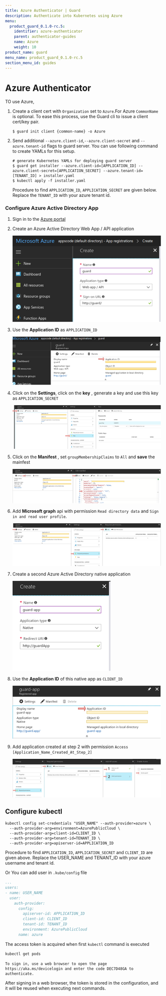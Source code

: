 ```yaml
---
title: Azure Authenticator | Guard
description: Authenticate into Kubernetes using Azure
menu:
  product_guard_0.1.0-rc.5:
    identifier: azure-authenticator
    parent: authenticator-guides
    name: Azure
    weight: 10
product_name: guard
menu_name: product_guard_0.1.0-rc.5
section_menu_id: guides
---
```


# Azure Authenticator

TO use Azure,

1.  Create a client cert with `Organization` set to `Azure`.For Azure `CommonName` is optional. To ease this process, use the Guard cli to issue a client cert/key pair.
    
    ```console
    $ guard init client {common-name} -o Azure
    ```

2.  Send additional `--azure.client-id`,`--azure.client-secret` and `--azure.tenant-id` flags to guard server. You can use following command to create YAMLs for this setup.
     ```console
     # generate Kubernetes YAMLs for deploying guard server
     $ guard get installer --azure.client-id=[APPLICATION_ID] --azure.client-secret=[APPLICATION_SECRET] --azure.tenant-id=[TENANT_ID] > installer.yaml
     $ kubectl apply -f installer.yaml

     ```
     Procedure to find `APPLICATION_ID`, `APPLICATION_SECRET` are given below. Replace the `TENANT_ID` with your azure tenant id.

### Configure Azure Active Directory App

1.  Sign in to the [Azure portal](https://portal.azure.com/)

2.  Create an Azure Active Directory Web App / API application

    ![create-app-registration](/docs/images/azure/create-app-registration.png)
    
3.  Use the **Application ID** as `APPLICATION_ID`

    ![application-id](/docs/images/azure/application-id.png)

4.  Click on the **Settings**, click on the **key** , generate a key and use this key as `APPLICATION_SECRET`

    ![secret-key](/docs/images/azure/secret-key.png)
    
5.  Click on the **Manifest** , set `groupMembershipClaims` to `All` and **save** the mainfest

    ![update-manifest](/docs/images/azure/update-manifest.png)
    
6.  Add **Microsoft graph** api with permission `Read directory data` and `Sign in and read user profile`.
    
    ![add-api](/docs/images/azure/add-api.png)
    
7.  Create a second Azure Active Directory native application

    ![create-native-app](/docs/images/azure/create-native-app.png)
    
8.  Use the **Application ID** of this native app as `CLIENT_ID`

    ![client-id](/docs/images/azure/client-id.png)

9.  Add application created at step 2 with permission `Access [Application_Name_Created_At_Step_2]`
    
    ![add-guard-app](/docs/images/azure/add-guard-api.png)

## Configure kubectl

```console
kubectl config set-credentials "USER_NAME" --auth-provider=azure \
  --auth-provider-arg=environment=AzurePublicCloud \
  --auth-provider-arg=client-id=CLIENT_ID \
  --auth-provider-arg=tenant-id=TENANT_ID \
  --auth-provider-arg=apiserver-id=APPLICATION_ID
```

Procedure to find `APPLICATION_ID`, `APPLICATION_SECRET` and `CLIENT_ID` are given above. Replace the USER_NAME and TENANT_ID with your azure username and tenant id.

Or You can add user in `.kube/config` file

```yaml
...
users:
- name: USER_NAME
  user:
    auth-provider:
      config:
        apiserver-id: APPLICATION_ID
        client-id: CLIENT_ID
        tenant-id: TENANT_ID
        environment: AzurePublicCloud
      name: azure
```

The access token is acquired when first `kubectl` command is executed

   ```
   kubectl get pods

   To sign in, use a web browser to open the page https://aka.ms/devicelogin and enter the code DEC7D48GA to authenticate.
   ```

After signing in a web browser, the token is stored in the configuration, and it will be reused when executing next commands.
